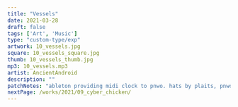 ```yaml
---
title: "Vessels"
date: 2021-03-28
draft: false
tags: ['Art', 'Music']
type: "custom-type/exp"
artwork: 10_vessels.jpg
square: 10_vessels_square.jpg
thumb: 10_vessels_thumb.jpg
mp3: 10_vessels.mp3
artist: AncientAndroid
description: ""
patchNotes: "ableton providing midi clock to pnwo. hats by plaits, pnwo random to harmonics, dynamics seq ctrl. kick same. arp seq sl coast. slope into multiply. contour into balance. out to vca then qpas then mimeophon, then clouds. maths4 slow qpas freq. pnwo tri 32 90% width into coast contour decay, and clouds verb. manual mods maths4 cycle, mim mix and rate, clouds verb, patch pnwo tri. bass is m32 manual played live while recording."
nextPage: /works/2021/09_cyber_chicken/
---
```

